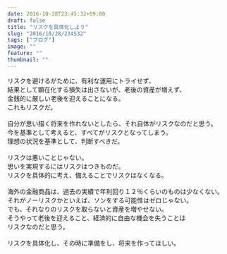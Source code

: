 ```yaml
---
date: 2016-10-28T23:45:32+09:00
draft: false
title: "リスクを具体化しよう"
slug: "2016/10/28/234532"
tags: ["ブログ"]
image: ""
feature: ""
thumbnail: ""
---
```

<div>リスクを避けるがために、有利な運用にトライせず、</div><div>結果として顕在化する損失は出さないが、老後の資産が増えず、</div><div>金銭的に厳しい老後を迎えることになる。</div><div>これもリスクだ。</div><div><br/>自分が思い描く将来を作れないとしたら、それ自体がリスクなのだと思う。</div><div>今を基準として考えると、すべてがリスクとなってしまう。</div><div>理想の状況を基準として、判断すべきだ。</div><div><br/>リスクは悪いことじゃない。</div><div>思いを実現するにはリスクはつきものだ。</div><div>リスクを具体的に考え、備えることでリスクはなくなる。</div><div><br/>海外の金融商品は、過去の実績で年利回り１２％くらいのものは少なくない。</div><div>それがノーリスクかといえば、ソンをする可能性はゼロじゃない。</div><div>でも、それなりのリスクを取らないと資産を増やせない。</div><div>そうやって老後を迎えること、経済的に自由な機会を失うことは</div><div>リスクなのだと思う。</div><div><br/>リスクを具体化し、その時に準備をし、将来を作ってほしい。</div>

